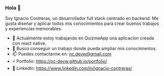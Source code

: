 ### Hola 👋

Soy Ignacio Contreras, un desarrollador full stack centrado en backend.
Me gusta diseñar y aplicar todos mis conocimientos para crear buenos trabajos y experiencias
memorables.

- 🔭 Actualmente estoy trabajando en QuizmeApp una aplicacion creada con react native.
- 🌱 Busco conseguir un trabajo donde pueda ampliar mis conocimientos.
- 📫 Puedes contactarme en: nc.devw@gmail.com
- ⚡ Portfolio: https://nc-devw.github.io/portfolio/
- 💬 LinkedIn: https://www.linkedin.com/in/ignacio-contreras/
